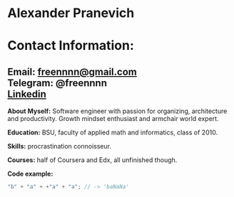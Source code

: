 Alexander Pranevich
===================

Contact Information:
===================

**Email:** freennnn@gmail.com\
**Telegram:** @freennnn\
[Linkedin](https://www.linkedin.com/in/williamhgates)
---

**About Myself:** Software engineer with passion for organizing, architecture and productivity. Growth mindset enthusiast and armchair world expert.

**Education:** BSU, faculty of applied math and informatics, class of 2010.

**Skills:** procrastination connoisseur.

**Courses:** half of Coursera and Edx, all unfinished though.

**Code example:**
```javascript
"b" + "a" + +"a" + "a"; // -> 'baNaNa'
```